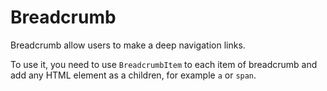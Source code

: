 # Breadcrumb

Breadcrumb allow users to make a deep navigation links.

To use it, you need to use `BreadcrumbItem` to each item of breadcrumb and add any HTML element as a children, for example `a` or `span`.
